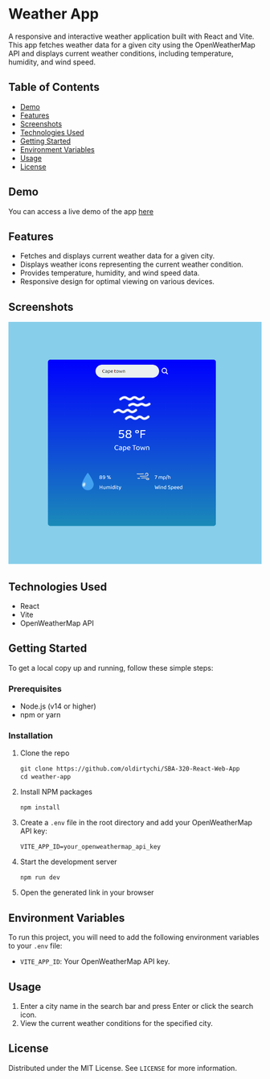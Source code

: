 <!DOCTYPE html>
<html lang="en">
<head>
  <meta charset="UTF-8">
  <meta name="viewport" content="width=device-width, initial-scale=1.0">
  <title>Weather App README</title>
</head>
<body>
  <h1>Weather App</h1>
  <p>A responsive and interactive weather application built with React and Vite. This app fetches weather data for a given city using the OpenWeatherMap API and displays current weather conditions, including temperature, humidity, and wind speed.</p>

  <h2>Table of Contents</h2>
  <ul>
    <li><a href="#demo">Demo</a></li>
    <li><a href="#features">Features</a></li>
    <li><a href="#screenshots">Screenshots</a></li>
    <li><a href="#technologies-used">Technologies Used</a></li>
    <li><a href="#getting-started">Getting Started</a></li>
    <li><a href="#environment-variables">Environment Variables</a></li>
    <li><a href="#usage">Usage</a></li>
    <li><a href="#license">License</a></li>
  </ul>

  <h2 id="demo">Demo</h2>
  <p>You can access a live demo of the app <a href="https://erics-weather-app-d6b34d.netlify.app/">here</a>

  <h2 id="features">Features</h2>
  <ul>
    <li>Fetches and displays current weather data for a given city.</li>
    <li>Displays weather icons representing the current weather condition.</li>
    <li>Provides temperature, humidity, and wind speed data.</li>
    <li>Responsive design for optimal viewing on various devices.</li>
  </ul>

  <h2 id="screenshots">Screenshots</h2>
  
  <img src= "./public/screenshot.PNG" alt="Weather App Screenshot">

  <h2 id="technologies-used">Technologies Used</h2>
  <ul>
    <li>React</li>
    <li>Vite</li>
    <li>OpenWeatherMap API</li>
  </ul>

  <h2 id="getting-started">Getting Started</h2>
  <p>To get a local copy up and running, follow these simple steps:</p>

  <h3 id="prerequisites">Prerequisites</h3>
  <ul>
    <li>Node.js (v14 or higher)</li>
    <li>npm or yarn</li>
  </ul>

  <h3 id="installation">Installation</h3>
  <ol>
    <li>Clone the repo
      <pre><code>git clone https://github.com/oldirtychi/SBA-320-React-Web-App
cd weather-app</code></pre>
    </li>
    <li>Install NPM packages
      <pre><code>npm install</code></pre>
    </li>
    <li>Create a <code>.env</code> file in the root directory and add your OpenWeatherMap API key:
      <pre><code>VITE_APP_ID=your_openweathermap_api_key</code></pre>
    </li>
    <li>Start the development server
      <pre><code>npm run dev</code></pre>
    </li>
    <li>Open the generated link in your browser</code></li>
  </ol>

  <h2 id="environment-variables">Environment Variables</h2>
  <p>To run this project, you will need to add the following environment variables to your <code>.env</code> file:</p>
  <ul>
    <li><code>VITE_APP_ID</code>: Your OpenWeatherMap API key.</li>
  </ul>

  <h2 id="usage">Usage</h2>
  <ol>
    <li>Enter a city name in the search bar and press Enter or click the search icon.</li>
    <li>View the current weather conditions for the specified city.</li>
  </ol>


  <h2 id="license">License</h2>
  <p>Distributed under the MIT License. See <code>LICENSE</code> for more information.</p>
</body>
</html>